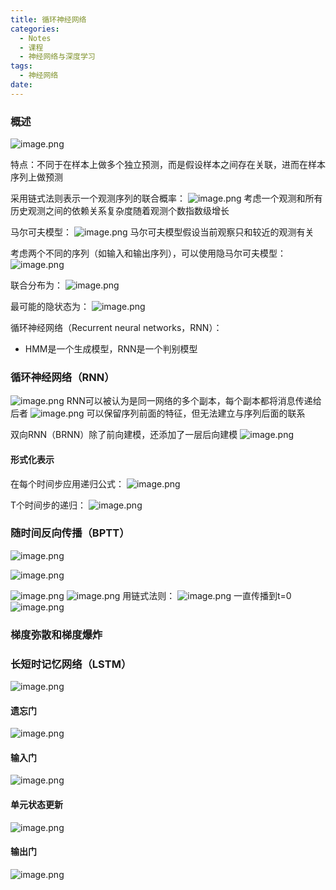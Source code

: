 ```yaml
---
title: 循环神经网络
categories:
  - Notes
  - 课程
  - 神经网络与深度学习
tags:
  - 神经网络
date:
---
```

### 概述

![image.png](https://cdn.jsdelivr.net/gh/zhengyangWang1/image@main/img/20231019100538.png)

特点：不同于在样本上做多个独立预测，而是假设样本之间存在关联，进而在样本序列上做预测

采用链式法则表示一个观测序列的联合概率：
![image.png](https://cdn.jsdelivr.net/gh/zhengyangWang1/image@main/img/20231019101449.png)
考虑一个观测和所有历史观测之间的依赖关系复杂度随着观测个数指数级增长

马尔可夫模型：
![image.png](https://cdn.jsdelivr.net/gh/zhengyangWang1/image@main/img/20231019101541.png)
马尔可夫模型假设当前观察只和较近的观测有关

考虑两个不同的序列（如输入和输出序列），可以使用隐马尔可夫模型：
![image.png](https://cdn.jsdelivr.net/gh/zhengyangWang1/image@main/img/20231019101946.png)

联合分布为：
![image.png](https://cdn.jsdelivr.net/gh/zhengyangWang1/image@main/img/20231019102434.png)

最可能的隐状态为：
![image.png](https://cdn.jsdelivr.net/gh/zhengyangWang1/image@main/img/20231019102453.png)

循环神经网络（Recurrent neural networks，RNN）：
- HMM是一个生成模型，RNN是一个判别模型

### 循环神经网络（RNN）
![image.png](https://cdn.jsdelivr.net/gh/zhengyangWang1/image@main/img/20231019103834.png)
RNN可以被认为是同一网络的多个副本，每个副本都将消息传递给后者
![image.png](https://cdn.jsdelivr.net/gh/zhengyangWang1/image@main/img/20231019103930.png)
可以保留序列前面的特征，但无法建立与序列后面的联系

双向RNN（BRNN）除了前向建模，还添加了一层后向建模
![image.png](https://cdn.jsdelivr.net/gh/zhengyangWang1/image@main/img/20231019104056.png)

#### 形式化表示
在每个时间步应用递归公式：
![image.png](https://cdn.jsdelivr.net/gh/zhengyangWang1/image@main/img/20231019104638.png)

T个时间步的递归：
![image.png](https://cdn.jsdelivr.net/gh/zhengyangWang1/image@main/img/20231019104956.png)

### 随时间反向传播（BPTT）
![image.png](https://cdn.jsdelivr.net/gh/zhengyangWang1/image@main/img/20231115173012.png)

![image.png](https://cdn.jsdelivr.net/gh/zhengyangWang1/image@main/img/20231115172943.png)

![image.png](https://cdn.jsdelivr.net/gh/zhengyangWang1/image@main/img/20231019111347.png)
![image.png](https://cdn.jsdelivr.net/gh/zhengyangWang1/image@main/img/20231019111406.png)
用链式法则：
![image.png](https://cdn.jsdelivr.net/gh/zhengyangWang1/image@main/img/20231019111434.png)
一直传播到t=0
![image.png](https://cdn.jsdelivr.net/gh/zhengyangWang1/image@main/img/20231019111500.png)

### 梯度弥散和梯度爆炸


### 长短时记忆网络（LSTM）
![image.png](https://cdn.jsdelivr.net/gh/zhengyangWang1/image@main/img/20231019112925.png)

#### 遗忘门
![image.png](https://cdn.jsdelivr.net/gh/zhengyangWang1/image@main/img/20231019113336.png)

#### 输入门
![image.png](https://cdn.jsdelivr.net/gh/zhengyangWang1/image@main/img/20231019113611.png)

#### 单元状态更新
![image.png](https://cdn.jsdelivr.net/gh/zhengyangWang1/image@main/img/20231019113642.png)

#### 输出门
![image.png](https://cdn.jsdelivr.net/gh/zhengyangWang1/image@main/img/20231019113722.png)

